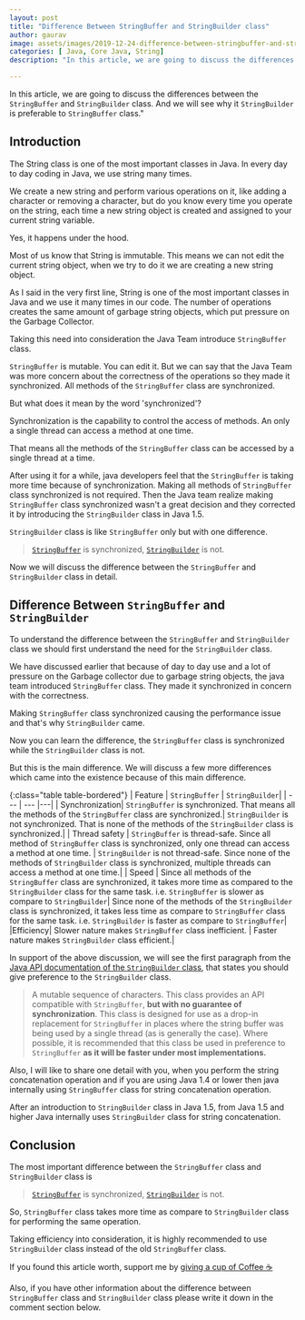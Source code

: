 ```yaml
---
layout: post
title: "Difference Between StringBuffer and StringBuilder class"
author: gaurav
image: assets/images/2019-12-24-difference-between-stringbuffer-and-stringbuilder/blog-cover.jpg
categories: [ Java, Core Java, String]
description: "In this article, we are going to discuss the differences between the `StringBuffer` and `StringBuilder` class. And we will see why it `StringBuilder` is preferable to `StringBuffer` class."

---
```

In this article, we are going to discuss the differences between the `StringBuffer` and `StringBuilder` class. And we will see why it `StringBuilder` is preferable to `StringBuffer` class."

## Introduction

The String class is one of the most important classes in Java. In every day to day coding in Java, we use string many times.

We create a new string and perform various operations on it, like adding a character or removing a character, but do you know every time you operate on the string, each time a new string object is created and assigned to your current string variable.

Yes, it happens under the hood.

Most of us know that String is immutable. This means we can not edit the current string object, when we try to do it we are creating a new string object.

As I said in the very first line, String is one of the most important classes in Java and we use it many times in our code. The number of operations creates the same amount of garbage string objects, which put pressure on the Garbage Collector.

Taking this need into consideration the Java Team introduce `StringBuffer` class.

`StringBuffer` is mutable. You can edit it. But we can say that the Java Team was more concern about the correctness of the operations so they made it synchronized. All methods of the `StringBuffer` class are synchronized.

But what does it mean by the word 'synchronized'?

Synchronization is the capability to control the access of methods. An only a single thread can access a method at one time.

That means all the methods of the `StringBuffer` class can be accessed by a single thread at a time.

After using it for a while, java developers feel that the `StringBuffer` is taking more time because of synchronization. Making all methods of `StringBuffer` class synchronized is not required. Then the Java team realize making `StringBuffer` class synchronized wasn't a great decision and they corrected it by introducing the `StringBuilder`  class in Java 1.5.

`StringBuilder` class is like `StringBuffer` only but with one difference. 
> [`StringBuffer`](http://docs.oracle.com/javase/8/docs/api/java/lang/StringBuffer.html) is synchronized, [`StringBuilder`](http://docs.oracle.com/javase/8/docs/api/java/lang/StringBuilder.html) is not.

Now we will discuss the difference between the  `StringBuffer` and `StringBuilder`  class in detail.

## Difference Between `StringBuffer` and `StringBuilder` 

To understand the difference between the `StringBuffer` and `StringBuilder` class we should first understand the need for the `StringBuilder` class.

We have discussed earlier that because of day to day use and a lot of pressure on the Garbage collector due to garbage string objects, the java team introduced `StringBuffer` class. They made it synchronized in concern with the correctness.

Making `StringBuffer` class synchronized causing the performance issue and that's why `StringBuilder` came.

Now you can learn the difference, the `StringBuffer` class is synchronized while the `StringBuilder` class is not.

But this is the main difference. We will discuss a few more differences which came into the existence because of this main difference.

{:class="table table-bordered"}
| Feature | `StringBuffer` | `StringBuilder`|
| --- | --- |---|
| Synchronization| `StringBuffer` is synchronized. That means all the methods of the `StringBuffer` class are synchronized.| `StringBuilder` is not synchronized. That is none of the methods of the `StringBuilder` class  is synchronized.|
| Thread safety | `StringBuffer` is thread-safe. Since all method of `StringBuffer` class is synchronized, only one thread can access a method at one time. | `StringBuilder` is not thread-safe. Since none of the methods of `StringBuilder` class is synchronized, multiple threads can access a method at one time.|
| Speed | Since all methods of the `StringBuffer` class are synchronized, it takes more time as compared to the `StringBuilder` class for the same task. i.e. `StringBuffer` is slower as compare to `StringBuilder`| Since none of the methods of the `StringBuilder` class is synchronized, it takes less time as compare to `StringBuffer` class for the same task. i.e. `StringBuilder` is faster as compare to `StringBuffer`|
|Efficiency| Slower nature makes `StringBuffer` class inefficient. | Faster nature makes `StringBuilder` class efficient.|

In support of the above discussion, we will see the first paragraph from the [Java API documentation of the `StringBuilder` class](https://docs.oracle.com/javase/8/docs/api/java/lang/StringBuilder.html),  that states you should give preference to the `StringBuilder` class.
> A mutable sequence of characters. This class provides an API compatible with `StringBuffer`, **but with no guarantee of synchronization**. This class is designed for use as a drop-in replacement for `StringBuffer` in places where the string buffer was being used by a single thread (as is generally the case). Where possible, it is recommended that this class be used in preference to `StringBuffer` **as it will be faster under most implementations.**

Also, I will like to share one detail with you, when you perform the string concatenation operation and if you are using Java 1.4 or lower then java internally using `StringBuffer` class for string concatenation operation.

After an introduction to `StringBuilder` class in Java 1.5, from Java 1.5 and higher Java internally uses `StringBuilder` class for string concatenation.

## Conclusion

The most important difference between the `StringBuffer` class and `StringBuilder` class is
> [`StringBuffer`](http://docs.oracle.com/javase/8/docs/api/java/lang/StringBuffer.html) is synchronized, [`StringBuilder`](http://docs.oracle.com/javase/8/docs/api/java/lang/StringBuilder.html) is not.

So, `StringBuffer` class takes more time as compare to `StringBuilder` class for performing the same operation.

Taking efficiency into consideration, it is highly recommended to use `StringBuilder` class instead of the old `StringBuffer` class.

If you found this article worth, support me by  [giving a cup of Coffee ☕](https://www.paypal.me/GauravKukade)

Also, if you have other information about the difference between `StringBuffer` class and `StringBuilder` class please write it down in the comment section below.
